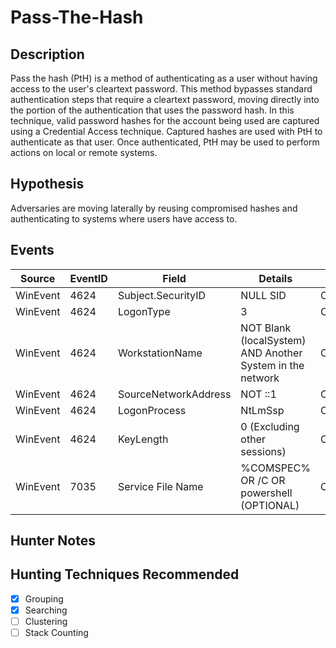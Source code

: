 # Pass-The-Hash
## Description
Pass the hash (PtH) is a method of authenticating as a user without having access to the user's cleartext password. This method bypasses standard authentication steps that require a cleartext password, moving directly into the portion of the authentication that uses the password hash. In this technique, valid password hashes for the account being used are captured using a Credential Access technique. Captured hashes are used with PtH to authenticate as that user. Once authenticated, PtH may be used to perform actions on local or remote systems.


## Hypothesis
Adversaries are moving laterally by reusing compromised hashes and authenticating to systems where users have access to. 

## Events

| Source | EventID | Field | Details | Reference | 
|--------|---------|-------|---------|-----------| 
| WinEvent | 4624 | Subject.SecurityID | NULL SID | Cyb3rWard0g |
| WinEvent | 4624 | LogonType | 3 | Cyb3rWard0g |
| WinEvent | 4624 | WorkstationName | NOT Blank (localSystem) AND Another System in the network | Cyb3rWard0g |
| WinEvent | 4624 | SourceNetworkAddress | NOT ::1 | Cyb3rWard0g |
| WinEvent | 4624 | LogonProcess | NtLmSsp | Cyb3rWard0g |
| WinEvent | 4624 | KeyLength | 0 (Excluding other sessions) | Cyb3rWard0g |
| WinEvent | 7035 | Service File Name | %COMSPEC% OR /C OR powershell (OPTIONAL) | Cyb3rWard0g |


## Hunter Notes


## Hunting Techniques Recommended

- [x] Grouping
- [x] Searching
- [ ] Clustering
- [ ] Stack Counting
